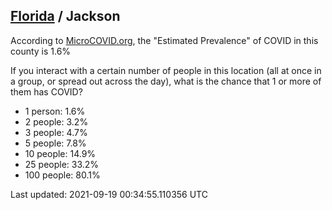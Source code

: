 
## [Florida](/united-states/florida) / Jackson

According to [MicroCOVID.org](http://microcovid.org),
the "Estimated Prevalence" of COVID in this county is 1.6%

If you interact with a certain number of people in this location
(all at once in a group, or spread out across the day), what is the chance that
1 or more of them has COVID?

- 1 person: 1.6%
- 2 people: 3.2%
- 3 people: 4.7%
- 5 people: 7.8%
- 10 people: 14.9%
- 25 people: 33.2%
- 100 people: 80.1%

Last updated: 2021-09-19 00:34:55.110356 UTC
